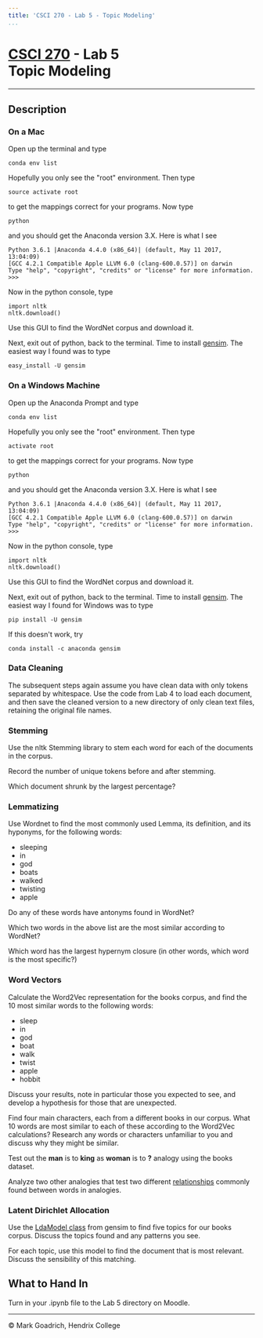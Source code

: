 ```yaml
---
title: 'CSCI 270 - Lab 5 - Topic Modeling'
...
```


[CSCI 270](../index.html) - Lab 5\
Topic Modeling
==================================

------------------------------------------------------------------------

Description
-----------

### On a Mac

Open up the terminal and type

    conda env list

Hopefully you only see the "root" environment. Then type

    source activate root

to get the mappings correct for your programs. Now type

    python

and you should get the Anaconda version 3.X. Here is what I see

    Python 3.6.1 |Anaconda 4.4.0 (x86_64)| (default, May 11 2017, 13:04:09)
    [GCC 4.2.1 Compatible Apple LLVM 6.0 (clang-600.0.57)] on darwin
    Type "help", "copyright", "credits" or "license" for more information.
    >>>

Now in the python console, type

    import nltk
    nltk.download()

Use this GUI to find the WordNet corpus and download it.

Next, exit out of python, back to the terminal. Time to install
[gensim](https://radimrehurek.com/gensim/install.html). The easiest way
I found was to type

    easy_install -U gensim

### On a Windows Machine

Open up the Anaconda Prompt and type

    conda env list

Hopefully you only see the "root" environment. Then type

    activate root

to get the mappings correct for your programs. Now type

    python

and you should get the Anaconda version 3.X. Here is what I see

    Python 3.6.1 |Anaconda 4.4.0 (x86_64)| (default, May 11 2017, 13:04:09)
    [GCC 4.2.1 Compatible Apple LLVM 6.0 (clang-600.0.57)] on darwin
    Type "help", "copyright", "credits" or "license" for more information.
    >>>

Now in the python console, type

    import nltk
    nltk.download()

Use this GUI to find the WordNet corpus and download it.

Next, exit out of python, back to the terminal. Time to install
[gensim](https://radimrehurek.com/gensim/install.html). The easiest way
I found for Windows was to type

    pip install -U gensim

If this doesn't work, try

    conda install -c anaconda gensim

### Data Cleaning

The subsequent steps again assume you have clean data with only tokens
separated by whitespace. Use the code from Lab 4 to load each document,
and then save the cleaned version to a new directory of only clean text
files, retaining the original file names.

### Stemming

Use the nltk Stemming library to stem each word for each of the
documents in the corpus.

Record the number of unique tokens before and after stemming.

Which document shrunk by the largest percentage?

### Lemmatizing

Use Wordnet to find the most commonly used Lemma, its definition, and
its hyponyms, for the following words:

-   sleeping
-   in
-   god
-   boats
-   walked
-   twisting
-   apple

Do any of these words have antonyms found in WordNet?

Which two words in the above list are the most similar according to
WordNet?

Which word has the largest hypernym closure (in other words, which word
is the most specific?)

### Word Vectors

Calculate the Word2Vec representation for the books corpus, and find the
10 most similar words to the following words:

-   sleep
-   in
-   god
-   boat
-   walk
-   twist
-   apple
-   hobbit

Discuss your results, note in particular those you expected to see, and
develop a hypothesis for those that are unexpected.

Find four main characters, each from a different books in our corpus.
What 10 words are most similar to each of these according to the
Word2Vec calculations? Research any words or characters unfamiliar to
you and discuss why they might be similar.

Test out the **man** is to **king** as **woman** is to **?** analogy
using the books dataset.

Analyze two other analogies that test two different
[relationships](http://www.mhhe.com/socscience/english/spears/stu3/studisk/verbal_analogies/va_intro.htm)
commonly found between words in analogies.

### Latent Dirichlet Allocation

Use the [LdaModel
class](https://radimrehurek.com/gensim/models/ldamodel.html) from gensim
to find five topics for our books corpus. Discuss the topics found and
any patterns you see.

For each topic, use this model to find the document that is most
relevant. Discuss the sensibility of this matching.

What to Hand In
---------------

Turn in your .ipynb file to the Lab 5 directory on Moodle.

------------------------------------------------------------------------

© Mark Goadrich, Hendrix College
